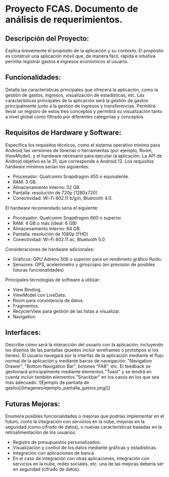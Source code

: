 # Proyecto FCAS. Documento de análisis de requerimientos.

## Descripción del Proyecto:

Explica brevemente el propósito de la aplicación y su contexto.
El propósito es construir una aplicación móvil que, de manera fácil, rápida e intuitiva permita registrar gastos e ingresos económicos al usuario.

## Funcionalidades:

Detalla las características principales que ofrecerá la aplicación, como la gestión de gastos, ingresos, visualización de estadísticas, etc.
Las características principales de la aplicación será la gestión de gastos principalmente junto a la gestión de ingresos y transferencias. Permitirá llevar un registro de estos tres conceptos y permitirá su visualización tanto a nivel global como filtrado por diferentes categorías y conceptos.

## Requisitos de Hardware y Software:

Especifica los requisitos técnicos, como el sistema operativo mínimo para Android, las versiones de librerías o herramientas (por ejemplo, Room, ViewModel), y el hardware necesario para ejecutar la aplicación.
La API de Android objetivo es la 31, que corresponde a Android 12. Los requisitos hardware mínimos serían los siguientes:
- Procesador: Qualcomm Snapdragon 450 o equivalente.
- RAM: 3 GB.
- Almacenamiento interno: 32 GB.
- Pantalla: resolución de 720p (1280x720)
- Conectividad: Wi-Fi 802.11 b/g/n, Bluetooth 4.0.

El hardware recomendado sería el siguiente:
- Procesador: Qualcomm Snapdragon 660 o superior.
- RAM: 4 GB o más (ideal: 6 GB)
- Almacenamiento interno: 64 GB.
- Pantalla: resolución de 1080p (FHD)
- Conectividad: Wi-Fi 802.11 ac, Bluetooth 5.0

Consideraciones de hardware adicionales:
- Gráficos: GPU Adreno 506 o superior para un rendimieto gráfico fluido.
- Sensores: GPS, acelerómetro y giroscopio (en previsión de posibles futuras funcionalidades)

Principales tecnologías de software a utilizar:
- View Binding.
- ViewModel con LiveData.
- Room para consistencia de datos.
- Fragmentos.
- RecyclerView para gestión de las listas a visualizar.
- Navigation.

## Interfaces:

Describe cómo será la interacción del usuario con la aplicación, incluyendo los diseños de las pantallas (puedes incluir wireframes o prototipos si los tienes).
El usuario navegará por la interfaz de la aplicación mediante el flujo normal de la aplicación y mediante barras de navegación: "Navigation Drawer", "Bottom Navigation Bar", botones "FAB", etc.
El feedback se gestionará principalmente mediante elementos "Toast" y se tendrá en cuenta incluir también elementos "Snackbar" en los casos en los que sea más adecuado.
![Ejemplo de pantalla de gastos[(Imagenes/ejemplo_pantalla_gastos.png)]]

## Futuras Mejoras:

Enumera posibles funcionalidades o mejoras que podrías implementar en el futuro, como la integración con servicios en la nube, mejoras en la seguridad (como cifrado de datos), o nuevas características basadas en la retroalimentación de los usuarios.
- Registro de presupuestos personalizados.
- Visualización y control de los datos mediante gráficas y estadísticas.
- Integración con aplicaciones de banca.
- En el caso de integración con otras aplicaciones, integración con servicios en la nube, redes sociales, etc. una de las mejoras debería ser en seguridad (cifrado de datos).